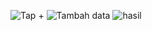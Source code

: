 ![Tap +](https://github.com/Brillian7/20210140105_RoomDatabase/assets/114916199/9b11f4fd-f799-48b8-a34b-a7275b151bd2)
![Tambah data](https://github.com/Brillian7/20210140105_RoomDatabase/assets/114916199/211a48ca-8170-471b-87ab-5aa6ebb453a7)
![hasil](https://github.com/Brillian7/20210140105_RoomDatabase/assets/114916199/4847dcaa-ce56-4fac-a065-99875f4f13c5)

